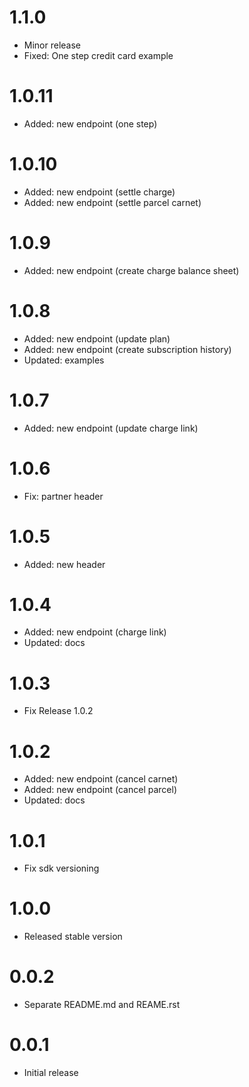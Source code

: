 # 1.1.0

- Minor release 
- Fixed: One step credit card example

# 1.0.11

- Added: new endpoint (one step)

# 1.0.10

- Added: new endpoint (settle charge)
- Added: new endpoint (settle parcel carnet)

# 1.0.9

- Added: new endpoint (create charge balance sheet)

# 1.0.8

- Added: new endpoint (update plan)
- Added: new endpoint (create subscription history)
- Updated: examples

# 1.0.7

- Added: new endpoint (update charge link)

# 1.0.6

- Fix: partner header

# 1.0.5

- Added: new header

# 1.0.4

- Added: new endpoint (charge link)
- Updated: docs

# 1.0.3

- Fix Release 1.0.2

# 1.0.2

- Added: new endpoint (cancel carnet)
- Added: new endpoint (cancel parcel)
- Updated: docs

# 1.0.1

- Fix sdk versioning

# 1.0.0

- Released stable version

# 0.0.2

- Separate README.md and REAME.rst

# 0.0.1

- Initial release
